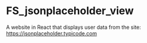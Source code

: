 # FS_jsonplaceholder_view
A website in React that displays user data from the site: https://jsonplaceholder.typicode.com
